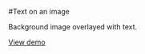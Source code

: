 #Text on an image

Background image overlayed with text.

[View demo](https://jokedewinter.github.io/text-on-image/)